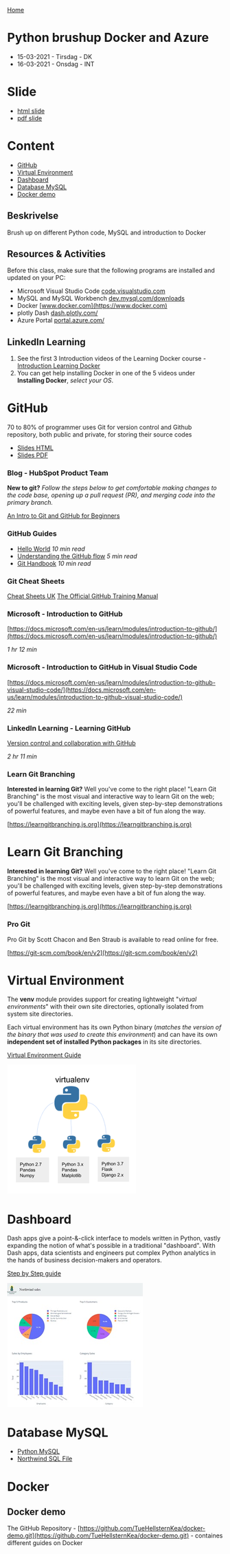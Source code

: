 [Home](../modul-4-2.md)

# Python brushup Docker and Azure
- 15-03-2021 - Tirsdag - DK
- 16-03-2021 - Onsdag - INT

# Slide
- [html slide](./Slide.html)
- [pdf slide](./Slide.pdf)

# Content
- [GitHub](#github)
- [Virtual Environment](#virtual-environment)
- [Dashboard](#dashboard)
- [Database MySQL](#database-mysql)
- [Docker demo](#docker-demo)

## Beskrivelse
Brush up on different Python code, MySQL and introduction to Docker

## Resources & Activities
Before this class, make sure that the following programs are installed and updated on your PC:

- Microsoft Visual Studio Code [code.visualstudio.com](https://code.visualstudio.com)
- MySQL and MySQL Workbench [dev.mysql.com/downloads](https://dev.mysql.com/downloads)
- Docker [www.docker.com](https://www.docker.com)
- plotly Dash [dash.plotly.com/](https://dash.plotly.com/)
- Azure Portal [portal.azure.com/](https://portal.azure.com/)

## LinkedIn Learning
1. See the first 3 Introduction videos of the Learning Docker course - [Introduction Learning Docker](https://www.linkedin.com/learning-login/share?account=36836804&forceAccount=false&redirect=https%3A%2F%2Fwww.linkedin.com%2Flearning%2Flearning-docker-2018%3Ftrk%3Dshare_ent_url%26shareId%3DrWgBXOIoRxWv%252FmYNrcDLig%253D%253D)
2. You can get help installing Docker in one of the 5 videos under **Installing Docker**, *select your OS*.

# GitHub
70 to 80% of programmer uses Git for version control and Github repository, both public and private, for storing their source codes

- [Slides HTML](./GitHubSlide.html)
- [Slides PDF](./GitHubSlide.pdf)

### Blog - HubSpot Product Team
**New to git?** *Follow the steps below to get comfortable making changes to the code base, opening up a pull request (PR), and merging code into the primary branch.*

[An Intro to Git and GitHub for Beginners](https://product-hubspot-com.cdn.ampproject.org/c/s/product.hubspot.com/blog/git-and-github-tutorial-for-beginners?hs_amp=true)

### GitHub Guides
- [Hello World](https://guides.github.com/activities/hello-world/) *10 min read*
- [Understanding the GitHub flow](https://guides.github.com/introduction/flow/) *5 min read*
- [Git Handbook](https://guides.github.com/introduction/git-handbook/) *10 min read*

### Git Cheat Sheets
[Cheat Sheets UK](https://training.github.com/downloads/github-git-cheat-sheet/)
[The Official GitHub Training Manual](https://githubtraining.github.io/training-manual/#/)

### Microsoft - Introduction to GitHub
[https://docs.microsoft.com/en-us/learn/modules/introduction-to-github/](https://docs.microsoft.com/en-us/learn/modules/introduction-to-github/)

*1 hr 12 min*

### Microsoft - Introduction to GitHub in Visual Studio Code
[https://docs.microsoft.com/en-us/learn/modules/introduction-to-github-visual-studio-code/](https://docs.microsoft.com/en-us/learn/modules/introduction-to-github-visual-studio-code/)

*22 min* 

### LinkedIn Learning - Learning GitHub
[Version control and collaboration with GitHub](https://www.linkedin.com/learning-login/share?account=36836804&forceAccount=false&redirect=https%3A%2F%2Fwww.linkedin.com%2Flearning%2Flearning-github%3Ftrk%3Dshare_ent_url%26shareId%3Dxg5578rCT0CYtJkavQSm%252FQ%253D%253D)

*2 hr 11 min*

### Learn Git Branching
**Interested in learning Git?**
Well you've come to the right place! "Learn Git Branching" is the most visual and interactive way to learn Git on the web; you'll be challenged with exciting levels, given step-by-step demonstrations of powerful features, and maybe even have a bit of fun along the way.

[https://learngitbranching.js.org](https://learngitbranching.js.org)

# Learn Git Branching
**Interested in learning Git?**
Well you've come to the right place! "Learn Git Branching" is the most visual and interactive way to learn Git on the web; you'll be challenged with exciting levels, given step-by-step demonstrations of powerful features, and maybe even have a bit of fun along the way.

[https://learngitbranching.js.org](https://learngitbranching.js.org)

### Pro Git
Pro Git by Scott Chacon and Ben Straub is available to read online for free.

[https://git-scm.com/book/en/v2](https://git-scm.com/book/en/v2)

# Virtual Environment
The **venv** module provides support for creating lightweight "*virtual environments*" with their own site directories, optionally isolated from system site directories.

Each virtual environment has its own Python binary (*matches the version of the binary that was used to create this environment*) and can have its own **independent set of installed Python packages** in its site directories.

[Virtual Environment Guide](./Using_Virtual_Environments.md)

![](./image/virtual-environment.png)


# Dashboard
Dash apps give a point-&-click interface to models written in Python, vastly expanding the notion of what's possible in a traditional "dashboard".
With Dash apps, data scientists and engineers put complex Python analytics in the hands of business decision-makers and operators.

[Step by Step guide](./NorthwindDashboard.md)

![](./image/northwinddashboard.jpg)


# Database MySQL
- [Python MySQL](Python_MySQL.md)
- [Northwind SQL File](./codefiles/sql/northwind_kea.sql)

# Docker

## Docker demo
The GitHub Repository - [https://github.com/TueHellsternKea/docker-demo.git](https://github.com/TueHellsternKea/docker-demo.git) - containes different guides on Docker

